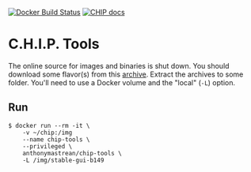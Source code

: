 [![Docker Build Status](https://img.shields.io/docker/build/anthonymastrean/chip-tools.svg)](https://hub.docker.com/r/anthonymastrean/chip-tools/builds/) [![CHIP docs](https://img.shields.io/badge/docs-getchip.com-blue.svg)](https://web.archive.org/web/20180517005610/https://docs.getchip.com/chip.html#flash-chip-firmware)

# C.H.I.P. Tools

The online source for images and binaries is shut down. You should download some flavor(s) from this [archive](https://archive.org/details/opensource.nextthing.co). Extract the archives to some folder. You'll need to use a Docker volume and the "local" (`-L`) option.

## Run

```
$ docker run --rm -it \
    -v ~/chip:/img
    --name chip-tools \
    --privileged \
    anthonymastrean/chip-tools \
    -L /img/stable-gui-b149
```
